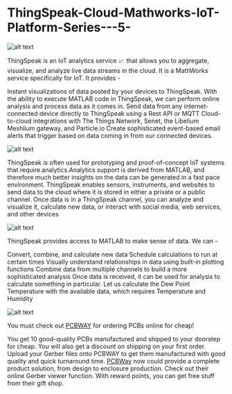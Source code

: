 # ThingSpeak-Cloud-Mathworks-IoT-Platform-Series---5-

![alt text](https://hackster.imgix.net/uploads/attachments/1549015/_thW4FyxDqD.blob?auto=compress%2Cformat&w=900&h=675&fit=min)

ThingSpeak is an IoT analytics service 📈 that allows you to aggregate, visualize, and analyze live data streams in the cloud. It is a MathWorks service specifically for IoT. It provides -

Instant visualizations of data posted by your devices to ThingSpeak.
With the ability to execute MATLAB code in ThingSpeak, we can perform online analysis and process data as it comes in.
Send data from any internet-connected device directly to ThingSpeak using a Rest API or MQTT
Cloud-to-cloud integrations with The Things Network, Senet, the Libelium Meshlium gateway, and Particle.io
Create sophisticated event-based email alerts that trigger based on data coming in from our connected devices.

![alt text](https://hackster.imgix.net/uploads/attachments/1546307/image_l6GQ1yIrlv.png?auto=compress%2Cformat&w=740&h=555&fit=max)

ThingSpeak is often used for prototyping and proof-of-concept IoT systems that require analytics.Analytics support is derived from MATLAB, and therefore much better insights on the data can be generated in a fast pace environment. ThingSpeak enables sensors, instruments, and websites to send data to the cloud where it is stored in either a private or a public channel. Once data is in a ThingSpeak channel, you can analyze and visualize it, calculate new data, or interact with social media, web services, and other devices


![alt text](https://hackster.imgix.net/uploads/attachments/1546357/image_vmA3sUWV3s.png?auto=compress%2Cformat&w=740&h=555&fit=max)

ThingSpeak provides access to MATLAB to make sense of data. We can -

Convert, combine, and calculate new data
Schedule calculations to run at certain times
Visually understand relationships in data using built-in plotting functions
Combine data from multiple channels to build a more sophisticated analysis
Once data is received, it can be used for analysis to calculate something in particular. Let us calculate the Dew Point Temperature with the available data, which requires Temperature and Humidity

![alt text](https://hackster.imgix.net/uploads/attachments/1544797/pcbway_55Vl7NMRFG.JPG?auto=compress%2Cformat&w=740&h=555&fit=max)

You must check out [PCBWAY](https://www.pcbway.com/) for ordering PCBs online for cheap!

You get 10 good-quality PCBs manufactured and shipped to your doorstep for cheap. You will also get a discount on shipping on your first order. Upload your Gerber files onto PCBWAY to get them manufactured with good quality and quick turnaround time. [PCBWay](https://www.pcbway.com/) now could provide a complete product solution, from design to enclosure production. Check out their online Gerber viewer function. With reward points, you can get free stuff from their gift shop.
